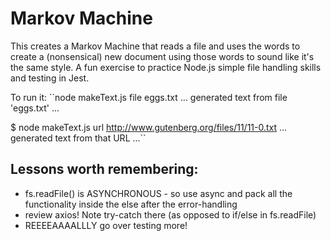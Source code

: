 # Markov Machine
This creates a Markov Machine that reads a file and uses the words to create a (nonsensical) new document using those words to sound like it's the same style.  A fun exercise to practice Node.js simple file handling skills and testing in Jest.

To run it:
``node makeText.js file eggs.txt
... generated text from file 'eggs.txt' ...

$ node makeText.js url http://www.gutenberg.org/files/11/11-0.txt
... generated text from that URL ...``

## Lessons worth remembering:

- fs.readFile() is ASYNCHRONOUS - so use async and pack all the functionality inside the else after the error-handling
- review axios!  Note try-catch there (as opposed to if/else in fs.readFile)
- REEEEAAAALLLY go over testing more!
